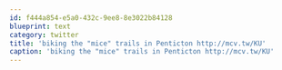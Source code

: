 ```yaml
---
id: f444a854-e5a0-432c-9ee8-8e3022b84128
blueprint: text
category: twitter
title: 'biking the "mice" trails in Penticton http://mcv.tw/KU'
caption: 'biking the "mice" trails in Penticton http://mcv.tw/KU'
---
```

